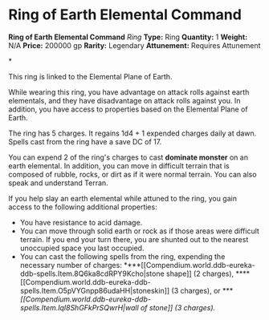 # Ring of Earth Elemental Command

**Ring of Earth Elemental Command**
_Ring_
**Type:** Ring
**Quantity:** 1
**Weight:** N/A
**Price:** 200000 gp
**Rarity:** Legendary
**Attunement:** Requires Attunement

*<p>This ring is linked to the Elemental Plane of Earth.

While wearing this ring, you have advantage on attack rolls against earth elementals, and they have disadvantage on attack rolls against you. In addition, you have access to properties based on the Elemental Plane of Earth.

The ring has 5 charges. It regains 1d4 + 1 expended charges daily at dawn. Spells cast from the ring have a save DC of 17.

You can expend 2 of the ring's charges to cast **dominate monster** on an earth elemental. In addition, you can move in difficult terrain that is composed of rubble, rocks, or dirt as if it were normal terrain. You can also speak and understand Terran.

If you help slay an earth elemental while attuned to the ring, you gain access to the following additional properties:</p>
* You have resistance to acid damage.
* You can move through solid earth or rock as if those areas were difficult terrain. If you end your turn there, you are shunted out to the nearest unoccupied space you last occupied.
* You can cast the following spells from the ring, expending the necessary number of charges: ****[[Compendium.world.ddb-eureka-ddb-spells.Item.8Q6ka8cdRPY9Kcho|stone shape]] (2 charges), ****[[Compendium.world.ddb-eureka-ddb-spells.Item.O5pVYGnpp86udaHH|stoneskin]] (3 charges), or ****[[Compendium.world.ddb-eureka-ddb-spells.Item.Iql8ShGFkPrSQwrH|wall of stone]] (3 charges).<br /><br />*
